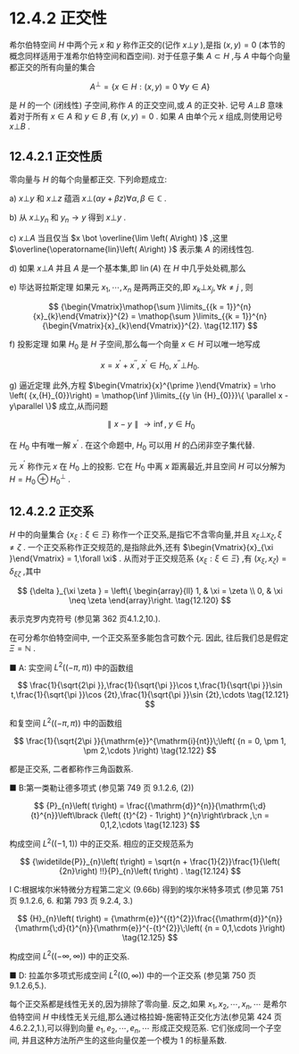 # 12.4.2 正交性

希尔伯特空间 $H$ 中两个元 $x$ 和 $y$ 称作正交的(记作 $x \bot  y$ ),是指 $\left( {x, y}\right)  = 0$ (本节的概念同样适用于准希尔伯特空间和酉空间). 对于任意子集 $A \subset  H$ ,与 $A$ 中每个向量都正交的所有向量的集合

$$
{A}^{ \bot  } = \{ x \in  H : \left( {x, y}\right)  = 0\;\forall y \in  A\}  \tag{12.116}
$$

是 $H$ 的一个 (闭线性) 子空间,称作 $A$ 的正交空间,或 $A$ 的正交补. 记号 $A \bot  B$ 意味着对于所有 $x \in  A$ 和 $y \in  B$ ,有 $\left( {x, y}\right)  = 0$ . 如果 $A$ 由单个元 $x$ 组成,则使用记号 $x \bot  B$ .

## 12.4.2.1 正交性质

零向量与 $H$ 的每个向量都正交. 下列命题成立:

a) $x \bot  y$ 和 $x \bot  z$ 蕴涵 $x \bot  \left( {{\alpha y} + {\beta z}}\right) \forall \alpha ,\beta  \in  \mathbb{C}$ .

b) 从 $x \bot  {y}_{n}$ 和 ${y}_{n} \rightarrow  y$ 得到 $x \bot  y$ .

c) $x \bot  A$ 当且仅当 $x \bot  \overline{\lim \left( A\right) }$ ,这里 $\overline{\operatorname{lin}\left( A\right) }$ 表示集 $A$ 的闭线性包.

d) 如果 $x \bot  A$ 并且 $A$ 是一个基本集,即 $\operatorname{lin}\left( A\right)$ 在 $H$ 中几乎处处稠,那么

e) 毕达哥拉斯定理 如果元 ${x}_{1},\cdots ,{x}_{n}$ 是两两正交的,即 ${x}_{k} \bot  {x}_{j},\forall k \neq  j$ , 则

$$
{\begin{Vmatrix}\mathop{\sum }\limits_{{k = 1}}^{n}{x}_{k}\end{Vmatrix}}^{2} = \mathop{\sum }\limits_{{k = 1}}^{n}{\begin{Vmatrix}{x}_{k}\end{Vmatrix}}^{2}. \tag{12.117}
$$

f) 投影定理 如果 ${H}_{0}$ 是 $H$ 子空间,那么每一个向量 $x \in  H$ 可以唯一地写成

$$
x = {x}^{\prime } + {x}^{\prime \prime },\;{x}^{\prime } \in  {H}_{0},\;{x}^{\prime \prime } \bot  {H}_{0}. \tag{12.118}
$$

g) 逼近定理 此外,方程 $\begin{Vmatrix}{x}^{\prime }\end{Vmatrix} = \rho \left( {x,{H}_{0}}\right)  = \mathop{\inf }\limits_{{y \in  {H}_{0}}}\{ \parallel x - y\parallel \}$ 成立,从而问题

$$
\parallel x - y\parallel  \rightarrow  \inf ,\;y \in  {H}_{0} \tag{12.119}
$$

在 ${H}_{0}$ 中有唯一解 ${x}^{\prime }$ . 在这个命题中, ${H}_{0}$ 可以用 $H$ 的凸闭非空子集代替.

元 ${x}^{\prime }$ 称作元 $x$ 在 ${H}_{0}$ 上的投影. 它在 ${H}_{0}$ 中离 $x$ 距离最近,并且空间 $H$ 可以分解为 $H = {H}_{0} \oplus  {H}_{0}^{ \bot  }$ .

## 12.4.2.2 正交系

$H$ 中的向量集合 $\left\{  {{x}_{\xi } : \xi  \in  \Xi }\right\}$ 称作一个正交系,是指它不含零向量,并且 ${x}_{\xi } \bot  {x}_{\zeta },\xi  \neq  \zeta$ . 一个正交系称作正交规范的,是指除此外,还有 $\begin{Vmatrix}{x}_{\xi }\end{Vmatrix} = 1,\forall \xi$ . 从而对于正交规范系 $\left\{  {{x}_{\xi } : \xi  \in  \Xi }\right\}$ ,有 $\left( {{x}_{\xi },{x}_{\zeta }}\right)  = {\delta }_{\xi \zeta }$ ,其中

$$
{\delta }_{\xi \zeta } = \left\{  \begin{array}{ll} 1, & \xi  = \zeta \\  0, & \xi  \neq  \zeta  \end{array}\right.  \tag{12.120}
$$

表示克罗内克符号 (参见第 362 页4.1.2,10.).

在可分希尔伯特空间中, 一个正交系至多能包含可数个元. 因此, 往后我们总是假定 $\Xi  = \mathbb{N}$ .

■ A: 实空间 ${L}^{2}\left( \left( {-\pi ,\pi }\right) \right)$ 中的函数组

$$
\frac{1}{\sqrt{2\pi }},\frac{1}{\sqrt{\pi }}\cos t,\frac{1}{\sqrt{\pi }}\sin t,\frac{1}{\sqrt{\pi }}\cos {2t},\frac{1}{\sqrt{\pi }}\sin {2t},\cdots  \tag{12.121}
$$

和复空间 ${L}^{2}\left( \left( {-\pi ,\pi }\right) \right)$ 中的函数组

$$
\frac{1}{\sqrt{2\pi }}{\mathrm{e}}^{\mathrm{i}{nt}}\;\left( {n = 0, \pm  1, \pm  2,\cdots }\right)  \tag{12.122}
$$

都是正交系, 二者都称作三角函数系.

■ B:第一类勒让德多项式 (参见第 749 页 9.1.2.6, (2))

$$
{P}_{n}\left( t\right)  = \frac{{\mathrm{d}}^{n}}{\mathrm{\;d}{t}^{n}}\left\lbrack  {\left( {t}^{2} - 1\right) }^{n}\right\rbrack  ,\;n = 0,1,2,\cdots  \tag{12.123}
$$

构成空间 ${L}^{2}\left( \left( {-1,1}\right) \right)$ 中的正交系. 相应的正交规范系为

$$
{\widetilde{P}}_{n}\left( t\right)  = \sqrt{n + \frac{1}{2}}\frac{1}{\left( {2n}\right) !!}{P}_{n}\left( t\right) . \tag{12.124}
$$

I C:根据埃尔米特微分方程第二定义 (9.66b) 得到的埃尔米特多项式 (参见第 751 页 9.1.2.6, 6. 和第 793 页 9.2.4, 3.)

$$
{H}_{n}\left( t\right)  = {\mathrm{e}}^{{t}^{2}}\frac{{\mathrm{d}}^{n}}{\mathrm{\;d}{t}^{n}}{\mathrm{e}}^{-{t}^{2}}\;\left( {n = 0,1,\cdots }\right)  \tag{12.125}
$$

构成空间 ${L}^{2}\left( \left( {-\infty ,\infty }\right) \right)$ 中的正交系.

■ D: 拉盖尔多项式形成空间 ${L}^{2}\left( \left( {0,\infty }\right) \right)$ 中的一个正交系 (参见第 750 页 9.1.2.6,5.).

每个正交系都是线性无关的,因为排除了零向量. 反之,如果 ${x}_{1},{x}_{2},\cdots ,{x}_{n},\cdots$ 是希尔伯特空间 $H$ 中线性无关元组,那么通过格拉姆-施密特正交化方法(参见第 424 页 4.6.2.2,1.),可以得到向量 ${e}_{1},{e}_{2},\cdots ,{e}_{n},\cdots$ 形成正交规范系. 它们张成同一个子空间, 并且这种方法所产生的这些向量仅差一个模为 1 的标量系数.
